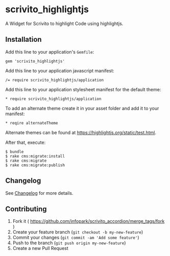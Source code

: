 scrivito_highlightjs
=====================

A Widget for Scrivito to highlight Code using highlightjs.

## Installation

Add this line to your application's `Gemfile`:

    gem 'scrivito_highlightjs'

Add this line to your application javascript manifest:

    /= require scrivito_highlightjs/application

Add this line to your application stylesheet manifest for the default theme:

    * require scrivito_highlightjs/application

To add an alternate theme create it in your asset folder and add it to your manifest:

    * reqire alternateTheme

Alternate themes can be found at https://highlightjs.org/static/test.html.

After that, execute:

    $ bundle
    $ rake cms:migrate:install
    $ rake cms:migrate
    $ rake cms:migrate:publish

## Changelog
See [Changelog](https://github.com/infopark/scrivito_accordion/blob/master/CHANGELOG.md) for more
details.

## Contributing

1. Fork it ( https://github.com/infopark/scrivito_accordion/merge_tags/fork )
2. Create your feature branch (`git checkout -b my-new-feature`)
3. Commit your changes (`git commit -am 'Add some feature'`)
4. Push to the branch (`git push origin my-new-feature`)
5. Create a new Pull Request